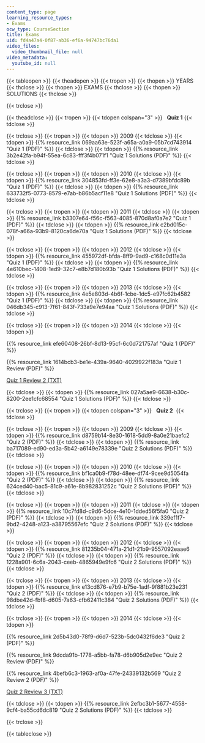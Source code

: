 ```yaml
---
content_type: page
learning_resource_types:
- Exams
ocw_type: CourseSection
title: Exams
uid: fd4a47a4-0f87-ab36-ef6a-94747bc76da1
video_files:
  video_thumbnail_file: null
video_metadata:
  youtube_id: null
---
```


{{< tableopen >}}
{{< theadopen >}}
{{< tropen >}}
{{< thopen >}}
YEARS
{{< thclose >}}
{{< thopen >}}
EXAMS
{{< thclose >}}
{{< thopen >}}
SOLUTIONS
{{< thclose >}}

{{< trclose >}}

{{< theadclose >}}
{{< tropen >}}
{{< tdopen colspan="3" >}}
  **Quiz 1** 
{{< tdclose >}}

{{< trclose >}}
{{< tropen >}}
{{< tdopen >}}
2009
{{< tdclose >}}
{{< tdopen >}}
{{% resource_link 069aa63e-523f-a65a-a0a9-05b7cd743914 "Quiz 1 (PDF)" %}}
{{< tdclose >}}
{{< tdopen >}}
{{% resource_link 3b2e42fa-b94f-55ea-6c83-fff3f4b071f1 "Quiz 1 Solutions (PDF)" %}}
{{< tdclose >}}

{{< trclose >}}
{{< tropen >}}
{{< tdopen >}}
2010
{{< tdclose >}}
{{< tdopen >}}
{{% resource_link 304853fd-ff3e-62e8-a3a3-d7389bfdc89b "Quiz 1 (PDF)" %}}
{{< tdclose >}}
{{< tdopen >}}
{{% resource_link 633732f5-0773-8579-e7ab-b86b5acf11e8 "Quiz 1 Solutions (PDF)" %}}
{{< tdclose >}}

{{< trclose >}}
{{< tropen >}}
{{< tdopen >}}
2011
{{< tdclose >}}
{{< tdopen >}}
{{% resource_link b3307e64-f56c-f563-4085-870d8af0a7e2 "Quiz 1 (PDF)" %}}
{{< tdclose >}}
{{< tdopen >}}
{{% resource_link c2bd015c-078f-a66a-93b9-8120ca6de70a "Quiz 1 Solutions (PDF)" %}}
{{< tdclose >}}

{{< trclose >}}
{{< tropen >}}
{{< tdopen >}}
2012
{{< tdclose >}}
{{< tdopen >}}
{{% resource_link 455972df-bfda-8ff9-9ad9-c168c0d11e3a "Quiz 1 (PDF)" %}}
{{< tdclose >}}
{{< tdopen >}}
{{% resource_link 4e610bec-1408-1ed9-32c7-e8b7d180b93b "Quiz 1 Solutions (PDF)" %}}
{{< tdclose >}}

{{< trclose >}}
{{< tropen >}}
{{< tdopen >}}
2013
{{< tdclose >}}
{{< tdopen >}}
{{% resource_link 4e5e803d-4b6f-1cbe-1dc5-e97fc62b4582 "Quiz 1 (PDF)" %}}
{{< tdclose >}}
{{< tdopen >}}
{{% resource_link 046db345-c913-7f61-843f-733a9e7e94aa "Quiz 1 Solutions (PDF)" %}}
{{< tdclose >}}

{{< trclose >}}
{{< tropen >}}
{{< tdopen >}}
2014
{{< tdclose >}}
{{< tdopen >}}


{{% resource_link efe60408-26bf-8d13-95cf-6c0d721757af "Quiz 1 (PDF)" %}}

{{% resource_link 1614bcb3-be1e-439a-9640-4029922f183a "Quiz 1 Review (PDF)" %}}

[Quiz 1 Review 2 (TXT)](./resolveuid/e94ce733d4105f8d320a9a149cab7e6e)


{{< tdclose >}}
{{< tdopen >}}
{{% resource_link 027a5ae9-6638-b30c-8200-2ee1cfc68554 "Quiz 1 Solutions (PDF)" %}}
{{< tdclose >}}

{{< trclose >}}
{{< tropen >}}
{{< tdopen colspan="3" >}}
  **Quiz 2** 
{{< tdclose >}}

{{< trclose >}}
{{< tropen >}}
{{< tdopen >}}
2009
{{< tdclose >}}
{{< tdopen >}}
{{% resource_link d8759b14-8e30-1618-5dd9-8a0e21baefc2 "Quiz 2 (PDF)" %}}
{{< tdclose >}}
{{< tdopen >}}
{{% resource_link ba717089-ed90-ed3a-5b42-a6149e78339e "Quiz 2 Solutions (PDF)" %}}
{{< tdclose >}}

{{< trclose >}}
{{< tropen >}}
{{< tdopen >}}
2010
{{< tdclose >}}
{{< tdopen >}}
{{% resource_link bf1ca0b9-f78d-48ee-df74-9cee9d5054fa "Quiz 2 (PDF)" %}}
{{< tdclose >}}
{{< tdopen >}}
{{% resource_link 624ced40-bac5-81c9-a61e-8b982831252c "Quiz 2 Solutions (PDF)" %}}
{{< tdclose >}}

{{< trclose >}}
{{< tropen >}}
{{< tdopen >}}
2011
{{< tdclose >}}
{{< tdopen >}}
{{% resource_link 10c7fd8d-c9d6-5dce-4e10-1dded56f5fa0 "Quiz 2 (PDF)" %}}
{{< tdclose >}}
{{< tdopen >}}
{{% resource_link 339ef1f7-9bd2-4248-a123-a38795567efc "Quiz 2 Solutions (PDF)" %}}
{{< tdclose >}}

{{< trclose >}}
{{< tropen >}}
{{< tdopen >}}
2012
{{< tdclose >}}
{{< tdopen >}}
{{% resource_link 81235b04-471a-21d1-21b9-9557092eaae6 "Quiz 2 (PDF)" %}}
{{< tdclose >}}
{{< tdopen >}}
{{% resource_link 1228a901-6c6a-2043-ceeb-4865949e9fc6 "Quiz 2 Solutions (PDF)" %}}
{{< tdclose >}}

{{< trclose >}}
{{< tropen >}}
{{< tdopen >}}
2013
{{< tdclose >}}
{{< tdopen >}}
{{% resource_link e13cd876-e7b9-b75e-1adf-9f881b23e231 "Quiz 2 (PDF)" %}}
{{< tdclose >}}
{{< tdopen >}}
{{% resource_link 98dbe42d-fbf8-d605-7a63-cfb62411c384 "Quiz 2 Solutions (PDF)" %}}
{{< tdclose >}}

{{< trclose >}}
{{< tropen >}}
{{< tdopen >}}
2014
{{< tdclose >}}
{{< tdopen >}}


{{% resource_link 2d5b43d0-78f9-d6d7-523b-5dc0432f6de3 "Quiz 2 (PDF)" %}}

{{% resource_link 9dcda91b-1778-a5bb-fa78-d6b905d2e9ec "Quiz 2 Review (PDF)" %}}

{{% resource_link 4befb6c3-1963-af0a-47fe-24339132b569 "Quiz 2 Review 2 (PDF)" %}}

[Quiz 2 Review 3 (TXT)](./resolveuid/4258dab8d45859ba3a15047796aa8c28)


{{< tdclose >}}
{{< tdopen >}}
{{% resource_link 2efbc3b1-5677-4558-9cf4-ba55cd6dc819 "Quiz 2 Solutions (PDF)" %}}
{{< tdclose >}}

{{< trclose >}}

{{< tableclose >}}